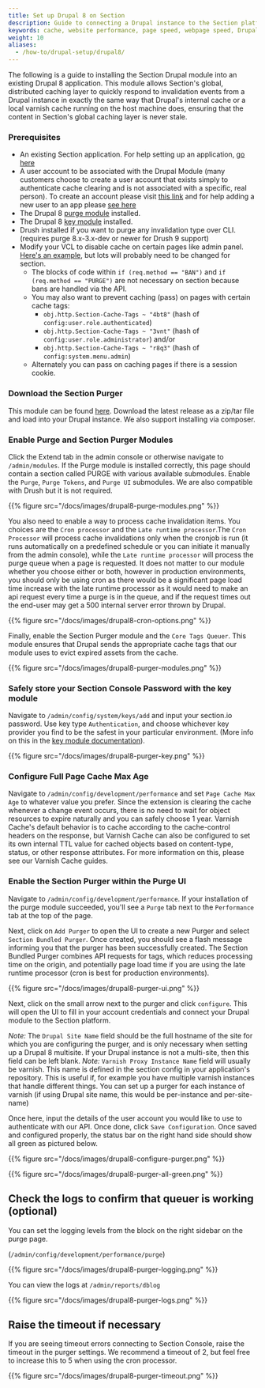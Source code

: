 ```yaml
---
title: Set up Drupal 8 on Section
description: Guide to connecting a Drupal instance to the Section platform with our Drupal module.
keywords: cache, website performance, page speed, webpage speed, Drupal
weight: 10
aliases:
  - /how-to/drupal-setup/drupal8/
---
```


The following is a guide to installing the Section Drupal module into an existing Drupal 8 application. This module allows Section's global, distributed caching layer to quickly respond to invalidation events from a Drupal instance in exactly the same way that Drupal's internal cache or a local varnish cache running on the host machine does, ensuring that the content in Section's global caching layer is never stale.

### Prerequisites

* An existing Section application. For help setting up an application, [go here](https://www.section.io/docs/tutorials/activate-section-io/create-application-edge/)
* A user account to be associated with the Drupal Module (many customers choose to create a user account that exists simply to authenticate cache clearing and is not associated with a specific, real person). To create an account please visit [this link](https://www.section.io/public/register) and for help adding a new user to an app please [see here](https://www.section.io/docs/how-to/user-management/add-a-user-to-your-account/)
* The Drupal 8 [purge module](https://www.drupal.org/project/purge) installed.
* The Drupal 8 [key module](https://www.drupal.org/project/key) installed.
* Drush installed if you want to purge any invalidation type over CLI. (requires purge 8.x-3.x-dev or newer for Drush 9 support)
* Modify your VCL to disable cache on certain pages like admin panel. [Here's an example](https://gitlab.wklive.net/snippets/32), but lots will probably need to be changed for section. 
  * The blocks of code within `if (req.method == "BAN")` and `if (req.method == "PURGE")` are not necessary on section because bans are handled via the API. 
  * You may also want to prevent caching (pass) on pages with certain cache tags:
    * `obj.http.Section-Cache-Tags ~ "4bt8"` (hash of `config:user.role.authenticated`)
    *  `obj.http.Section-Cache-Tags ~ "3vnt"` (hash of `config:user.role.administrator`) and/or
    *  `obj.http.Section-Cache-Tags ~ "r8q3"` (hash of `config:system.menu.admin`)
  * Alternately you can pass on caching pages if there is a session cookie.

### Download the Section Purger

This module can be found [here](https://github.com/section/section_purger). Download the latest release as a zip/tar file and load into your Drupal instance. We also support installing via composer.

### Enable Purge and Section Purger Modules

Click the Extend tab in the admin console or otherwise navigate to `/admin/modules`. If the Purge module is installed correctly, this page should contain a section called PURGE with various available submodules. Enable the `Purge`, `Purge Tokens`, and `Purge UI` submodules. We are also compatible with Drush but it is not required.

{{% figure src="/docs/images/drupal8-purge-modules.png" %}}

You also need to enable a way to process cache invalidation items. You choices are the `Cron processor` and the `Late runtime processor`.The `Cron Processor` will process cache invalidations only when the cronjob is run (it runs automatically on a predefined schedule or you can initiate it manually from the admin console), while the `Late runtime processor` will process the purge queue when a page is requested. It does not matter to our module whether you choose either or both, however in production environments, you should only be using cron as there would be a significant page load time increase with the late runtime processor as it would need to make an api request every time a purge is in the queue, and if the request times out the end-user may get a 500 internal server error thrown by Drupal.

{{% figure src="/docs/images/drupal8-cron-options.png" %}}

Finally, enable the Section Purger module and the `Core Tags Queuer`. This module ensures that Drupal sends the appropriate cache tags that our module uses to evict expired assets from the cache.

{{% figure src="/docs/images/drupal8-purger-modules.png" %}}

### Safely store your Section Console Password with the key module

Navigate to `/admin/config/system/keys/add` and input your section.io password. Use key type `Authentication`, and choose whichever key provider you find to be the safest in your particular environment. (More info on this in the [key module documentation](https://www.drupal.org/docs/8/modules/key)).

{{% figure src="/docs/images/drupal8-purger-key.png" %}}

### Configure Full Page Cache Max Age

Navigate to `/admin/config/development/performance` and set `Page Cache Max Age` to whatever value you prefer. Since the extension is clearing the cache whenever a change event occurs, there is no need to wait for object resources to expire naturally and you can safely choose 1 year. Varnish Cache's default behavior is to cache according to the cache-control headers on the response, but Varnish Cache can also be configured to set its own internal TTL value for cached objects based on content-type, status, or other response attributes. For more information on this, please see our Varnish Cache guides.

### Enable the Section Purger within the Purge UI

Navigate to `/admin/config/development/performance`. If your installation of the purge module succeeded, you'll see a `Purge` tab next to the `Performance` tab at the top of the page.

Next, click on `Add Purger` to open the UI to create a new Purger and select `Section Bundled Purger`. Once created, you should see a flash message informing you that the purger has been successfully created.
The Section Bundled Purger combines API requests for tags, which reduces processing time on the origin, and potentially page load time if you are using the late runtime processor (cron is best for production environments).

{{% figure src="/docs/images/drupal8-purger-ui.png" %}}

Next, click on the small arrow next to the purger and click `configure`. This will open the UI to fill in your account credentials and connect your Drupal module to the Section platform.

*Note:* The `Drupal Site Name` field should be the full hostname of the site for which you are configuring the purger, and is only necessary when setting up a Drupal 8  multisite. If your Drupal instance is not a multi-site, then this field can be left blank. 
*Note:* `Varnish Proxy Instance Name` field will usually be varnish. This name is defined in the section config in your application's repository. This is useful if, for example you have multiple varnish instances that handle different things. You can set up a purger for each instance of varnish (if using Drupal site name, this would be per-instance and per-site-name)

Once here, input the details of the user account you would like to use to authenticate with our API. Once done, click `Save Configuration`. Once saved and configured properly, the status bar on the right hand side should show all green as pictured below.

{{% figure src="/docs/images/drupal8-configure-purger.png" %}}

{{% figure src="/docs/images/drupal8-purger-all-green.png" %}}

## Check the logs to confirm that queuer is working (optional)

You can set the logging levels from the block on the right sidebar on the purge page. 

(`/admin/config/development/performance/purge`)


{{% figure src="/docs/images/drupal8-purger-logging.png" %}}

You can view the logs at `/admin/reports/dblog`

{{% figure src="/docs/images/drupal8-purger-logs.png" %}}


## Raise the timeout if necessary

If you are seeing timeout errors connecting to Section Console, raise the timeout in the purger settings. We recommend a timeout of 2, but feel free to increase this to 5 when using the cron processor.

{{% figure src="/docs/images/drupal8-purger-timeout.png" %}}
